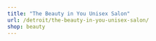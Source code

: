 ```yaml
---
title: "The Beauty in You Unisex Salon"
url: /detroit/the-beauty-in-you-unisex-salon/
shop: beauty
---
```

